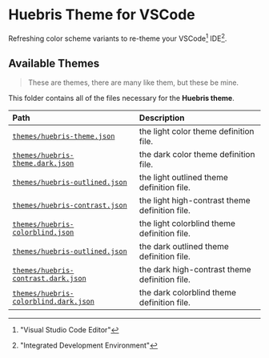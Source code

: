 # Huebris Theme for VSCode

Refreshing color scheme variants to re-theme your VSCode[^1] IDE[^2].

[^1]: "Visual Studio Code Editor"
[^2]: "Integrated Development Environment"

## Available Themes

> These are themes, there are many like them, but these be mine.

This folder contains all of the files necessary for the **Huebris theme**.

| Path | Description |
| :--- | :---------- |
| [`themes/huebris-theme.json`][light] | the light color theme definition file. |
| [`themes/huebris-theme.dark.json`][dark] | the dark color theme definition file. |
| [`themes/huebris-outlined.json`][outlined] | the light outlined theme definition file. |
| [`themes/huebris-contrast.json`][contrast] | the light high-contrast theme definition file. |
| [`themes/huebris-colorblind.json`][colorblind] | the light colorblind theme definition file. |
| [`themes/huebris-outlined.json`][outlined-dark] | the dark outlined theme definition file. |
| [`themes/huebris-contrast.dark.json`][contrast-dark] | the dark high-contrast theme definition file. |
| [`themes/huebris-colorblind.dark.json`][colorblind-dark] | the dark colorblind theme definition file. |

[light]: <themes/huebris-theme.json>
[dark]: <themes/huebris-theme.dark.json>
[outlined]: <themes/huebris-outlined.json>
[contrast]: <themes/huebris-contrast.json>
[colorblind]: <themes/huebris-colorblind.json>
[outlined-dark]: <themes/huebris-outlined.dark.json>
[contrast-dark]: <themes/huebris-constrast.dark.json>
[colorblind-dark]: <themes/huebris-colorblind.dark.json>